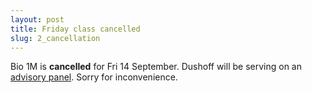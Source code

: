 ```yaml
---
layout: post
title: Friday class cancelled
slug: 2_cancellation
---
```


Bio 1M is __cancelled__ for Fri 14 September. Dushoff will be serving on an [advisory panel](https://www.jsmf.org/apply/fellowship/board.htm). Sorry for inconvenience.

